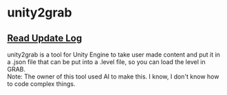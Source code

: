 # unity2grab
## [Read Update Log](updates.md)
unity2grab is a tool for Unity Engine to take user made content and put it in a .json file that can be put into a .level file, so you can load the level in GRAB.
<br>
Note: The owner of this tool used AI to make this. I know, I don't know how to code complex things.
